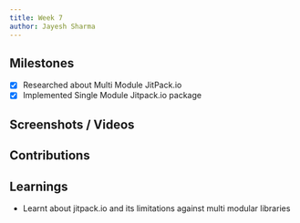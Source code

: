 ```yaml
---
title: Week 7
author: Jayesh Sharma 
---
```


## Milestones
- [x] Researched about Multi Module JitPack.io 
- [x] Implemented Single Module Jitpack.io package

## Screenshots / Videos 

## Contributions

## Learnings

- Learnt about jitpack.io and its limitations against multi modular libraries